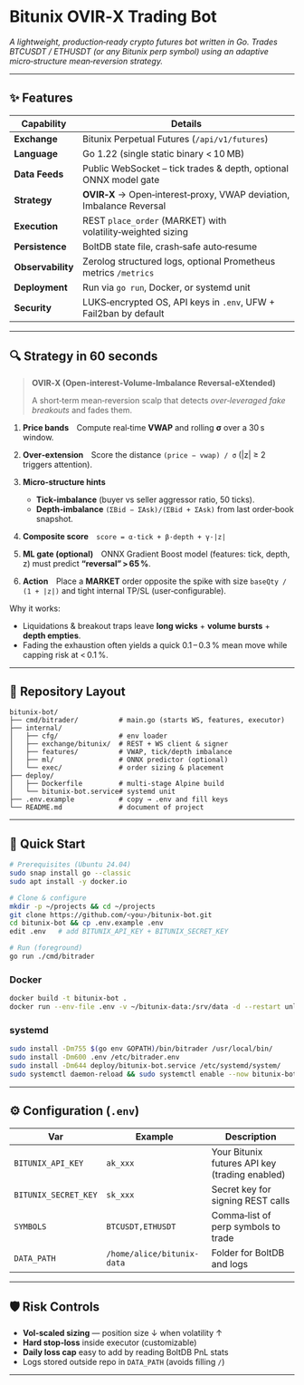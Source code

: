 # Bitunix OVIR‑X Trading Bot

*A lightweight, production‑ready crypto futures bot written in Go. Trades BTCUSDT / ETHUSDT (or any Bitunix perp symbol) using an adaptive micro‑structure mean‑reversion strategy.*

---

## ✨ Features

| Capability        | Details                                                              |
| ----------------- | -------------------------------------------------------------------- |
| **Exchange**      | Bitunix Perpetual Futures (`/api/v1/futures`)                        |
| **Language**      | Go 1.22 (single static binary < 10 MB)                               |
| **Data Feeds**    | Public WebSocket – tick trades & depth, optional ONNX model gate     |
| **Strategy**      | **OVIR‑X** → Open‑interest‑proxy, VWAP deviation, Imbalance Reversal |
| **Execution**     | REST `place_order` (MARKET) with volatility‑weighted sizing          |
| **Persistence**   | BoltDB state file, crash‑safe auto‑resume                            |
| **Observability** | Zerolog structured logs, optional Prometheus metrics `/metrics`      |
| **Deployment**    | Run via `go run`, Docker, or systemd unit                            |
| **Security**      | LUKS‑encrypted OS, API keys in `.env`, UFW + Fail2ban by default     |

---

## 🔍 Strategy in 60 seconds

> **OVIR‑X (Open‑interest‑Volume‑Imbalance Reversal‑eXtended)**
>
> A short‑term mean‑reversion scalp that detects *over‑leveraged fake breakouts* and fades them.

1. **Price bands** Compute real‑time **VWAP** and rolling **σ** over a 30 s window.
2. **Over‑extension** Score the distance `(price − vwap) / σ` (|z| ≥ 2 triggers attention).
3. **Micro‑structure hints**  

   * **Tick‑imbalance** (buyer vs seller aggressor ratio, 50 ticks).
   * **Depth‑imbalance** `(ΣBid − ΣAsk)/(ΣBid + ΣAsk)` from last order‑book snapshot.
4. **Composite score** `score = α·tick + β·depth + γ·|z|`
5. **ML gate (optional)** ONNX Gradient Boost model (features: tick, depth, z) must predict **“reversal” > 65 %**.
6. **Action** Place a **MARKET** order opposite the spike with size `baseQty / (1 + |z|)` and tight internal TP/SL (user‑configurable).

Why it works:

* Liquidations & breakout traps leave **long wicks** + **volume bursts** + **depth empties**.
* Fading the exhaustion often yields a quick 0.1 – 0.3 % mean move while capping risk at < 0.1 %.

---

## 📂 Repository Layout

```
bitunix-bot/
├── cmd/bitrader/          # main.go (starts WS, features, executor)
├── internal/
│   ├── cfg/               # env loader
│   ├── exchange/bitunix/  # REST + WS client & signer
│   ├── features/          # VWAP, tick/depth imbalance
│   ├── ml/                # ONNX predictor (optional)
│   └── exec/              # order sizing & placement
├── deploy/
│   ├── Dockerfile         # multi‑stage Alpine build
│   └── bitunix-bot.service# systemd unit
├── .env.example           # copy → .env and fill keys
└── README.md              # document of project
```

---

## 🚀 Quick Start

```bash
# Prerequisites (Ubuntu 24.04)
sudo snap install go --classic
sudo apt install -y docker.io

# Clone & configure
mkdir -p ~/projects && cd ~/projects
git clone https://github.com/<you>/bitunix-bot.git
cd bitunix-bot && cp .env.example .env
edit .env   # add BITUNIX_API_KEY + BITUNIX_SECRET_KEY

# Run (foreground)
go run ./cmd/bitrader
```

### Docker

```bash
docker build -t bitunix-bot .
docker run --env-file .env -v ~/bitunix-data:/srv/data -d --restart unless-stopped bitunix-bot
```

### systemd

```bash
sudo install -Dm755 $(go env GOPATH)/bin/bitrader /usr/local/bin/
sudo install -Dm600 .env /etc/bitrader.env
sudo install -Dm644 deploy/bitunix-bot.service /etc/systemd/system/
sudo systemctl daemon-reload && sudo systemctl enable --now bitunix-bot@<youruser>.service
```

---

## ⚙️ Configuration (`.env`)

| Var                  | Example                    | Description                                    |
| -------------------- | -------------------------- | ---------------------------------------------- |
| `BITUNIX_API_KEY`    | `ak_xxx`                   | Your Bitunix futures API key (trading enabled) |
| `BITUNIX_SECRET_KEY` | `sk_xxx`                   | Secret key for signing REST calls              |
| `SYMBOLS`            | `BTCUSDT,ETHUSDT`          | Comma‑list of perp symbols to trade            |
| `DATA_PATH`          | `/home/alice/bitunix-data` | Folder for BoltDB and logs                     |

---

## 🛡️ Risk Controls

* **Vol‑scaled sizing** — position size ↓ when volatility ↑
* **Hard stop‑loss** inside executor (customizable)
* **Daily loss cap** easy to add by reading BoltDB PnL stats
* Logs stored outside repo in `DATA_PATH` (avoids filling `/`)

---



